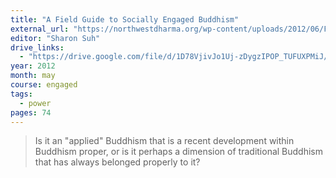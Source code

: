 ```yaml
---
title: "A Field Guide to Socially Engaged Buddhism"
external_url: "https://northwestdharma.org/wp-content/uploads/2012/06/Field-Guide-to-Socially-Engaged-Buddhsim.pdf"
editor: "Sharon Suh"
drive_links:
  - "https://drive.google.com/file/d/1D78VjivJo1Uj-zDygzIPOP_TUFUXPMiJ/view?usp=drivesdk"
year: 2012
month: may
course: engaged
tags:
  - power
pages: 74
---
```


> Is it an "applied" Buddhism that is a recent development within Buddhism proper, or is it perhaps a dimension of traditional Buddhism that has always belonged properly to it?
